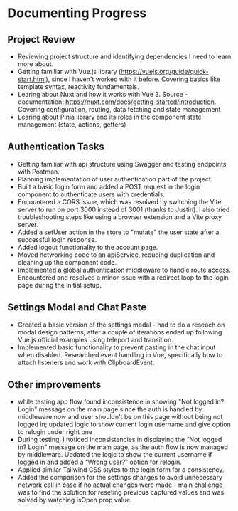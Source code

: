 # Documenting Progress

## Project Review
- Reviewing project structure and identifying dependencies I need to learn more about.
- Getting familiar with Vue.js library (https://vuejs.org/guide/quick-start.html), since I haven't worked with it before. Covering basics like template syntax, reactivity fundamentals.
- Learing about Nuxt and how it works with Vue 3. Source - documentation: https://nuxt.com/docs/getting-started/introduction. Covering configuration, routing, data fetching and state management
- Learing about Pinia library and its roles in the component state management (state, actions, getters)

## Authentication Tasks
- Getting familiar with api structure using Swagger and testing endpoints with Postman.
- Planning implementation of user authentication part of the project.
- Built a basic login form and added a POST request in the login component to authenticate users with credentials.
- Encountered a CORS issue, which was resolved by switching the Vite server to run on port 3000 instead of 3001 (thanks to Justin). I also tried troubleshooting steps like using a browser extension and a Vite proxy server.
- Added a setUser action in the store to "mutate" the user state after a successful login response.
- Added logout functionality to the account page.
- Moved networking code to an apiService, reducing duplication and cleaning up the component code.
- Implemented a global authentication middleware to handle route access. Encountered and resolved a minor issue with a redirect loop to the login page during the initial setup.
## Settings Modal and Chat Paste
- Created a basic version of the settings modal - had to do a reseach on modal design patterns, after a couple of iterations ended up following Vue.js official examples using teleport and transition.
- Implemented basic functionality to prevent pasting in the chat input when disabled. Researched event handling in Vue, specifically how to attach listeners and work with ClipboardEvent.

## Other improvements
- while testing app flow found inconsistence in showing "Not logged in? Login" message on the main page since the auth is handled by middleware now and user shouldn't be on this page without being not logged in; updated logic to show current login username and give option to relogin under right one
- During testing, I noticed inconsistencies in displaying the “Not logged in? Login” message on the main page, as the auth flow is now managed by middleware. Updated the logic to show the current username if logged in and added a “Wrong user?” option for relogin.
- Applied similar Tailwind CSS styles to the login form for a consistency.
- Added the comparison for the settings changes to avoid unnecessary network call in case if no actual changes were made - main challenge was to find the solution for reseting previous captured values and was solved by watching isOpen prop value.
